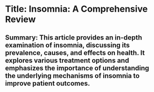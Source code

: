 # Title: Insomnia: A Comprehensive Review

## Summary: This article provides an in-depth examination of insomnia, discussing its prevalence, causes, and effects on health. It explores various treatment options and emphasizes the importance of understanding the underlying mechanisms of insomnia to improve patient outcomes.